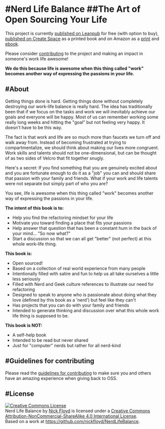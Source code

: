 #Nerd Life Balance
##The Art of Open Sourcing Your Life
===========================

This project is currently [published on Leanpub](https://leanpub.com/nerdlifebalance) for free (with option to buy), [published on Create Space](https://www.createspace.com/6059978) as a printed book and on Amazon as a [print](http://www.amazon.com/Nerd-Life-Balance-Open-Sourcing/dp/0997301716) and [ebook](https://www.amazon.com/Nerd-Life-Balance-Open-Sourcing-ebook/dp/B01BJN9ZXE).

Please consider [contributing](https://github.com/nickfloyd/NerdLifeBalance/wiki) to the project and making an impact in someone's work life awesome!

**We do this because life is awesome when this thing called "work" becomes another way of expressing the passions in your life.**


#About
--------------------

Getting things done is hard. Getting things done without completely destroying our work-life balance is really hard. The idea has traditionally been that if we focus on the tasks and work we will inevitably achieve our goals and everyone will be happy. Most of us can remember working some really long weeks and hitting the "goal" but not feeling very happy. It doesn't have to be this way.

The fact is that work and life are so much more than faucets we turn off and walk away from. Instead of becoming frustrated at trying to compartmentalize, we should think about making our lives more congruent. Work skills and talents should not be one-dimensional, but can be thought of as two sides of Velcro that fit together snugly.

Here's a secret: If you find something that you are genuinely excited about and you are fortunate enough to do it as a "job" you can and should share that passion with your family and friends. What if your work and life talents were not separate but simply part of who you are? 

You see, life is awesome when this thing called "work" becomes another way of expressing the passions in your life.

**The intent of this book is to:**

* Help you find the refactoring mindset for your life
* Motivate you toward finding a place that fits your passions
* Help answer that question that has been a constant hum in the back of your mind... "So now what?"
* Start a discussion so that we can all get "better" (not perfect) at this whole work-life thing.

**This book is:**

* Open sourced!
* Based on a collection of real world experience from many people
* Intentionally filled with satire and fun to help us all take ourselves a little less seriously
* Filled with Nerd and Geek culture references to illustrate our need for refactoring
* Designed to speak to anyone who is passionate about doing what they love (defined by this book as a 'nerd') but feel like they can't
* Has projects that you can do with your family and friends
* Intended to generate thinking and discussion over what this whole work life thing is supposed to be.

**This book is NOT:**

* A self-help book
* Intended to be read but never shared
* Just for "computer" nerds but rather for all nerd-kind

#Guidelines for contributing
--------------------
Please read the [guidelines for contributing](GUIDELINES_FOR_CONTRIBUTING.md) to make sure you and others have an amazing experience when giving back to OSS. 

#License
--------------------
<a rel="license" href="http://creativecommons.org/licenses/by-nc-sa/4.0/"><img alt="Creative Commons License" style="border-width:0" src="https://i.creativecommons.org/l/by-nc-sa/4.0/88x31.png" /></a><br /><span xmlns:dct="http://purl.org/dc/terms/" property="dct:title">Nerd Life Balance</span> by <a xmlns:cc="http://creativecommons.org/ns#" href="https://leanpub.com/nerdlifebalance" property="cc:attributionName" rel="cc:attributionURL">Nick Floyd</a> is licensed under a <a rel="license" href="http://creativecommons.org/licenses/by-nc-sa/4.0/">Creative Commons Attribution-NonCommercial-ShareAlike 4.0 International License</a>.<br />Based on a work at <a xmlns:dct="http://purl.org/dc/terms/" href="https://github.com/nickfloyd/NerdLifeBalance" rel="dct:source">https://github.com/nickfloyd/NerdLifeBalance</a>.